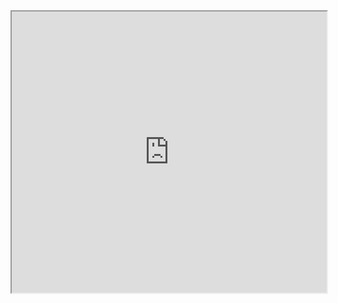 <iframe src="https://docs.google.com/spreadsheets/d/e/2PACX-1vRxPEgjowYRvjkg9JZNRaRro4zH-kzYS32VDdA0LNlbh9z4AGWlUnznNjJS_ryHGO7F11iGxN2ZYJXx/pubhtml?widget=true&amp;headers=false" width="100%" height="450"></iframe>

